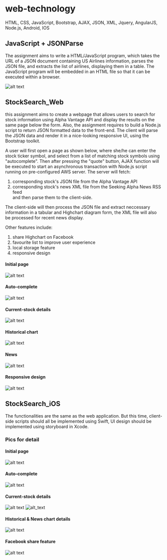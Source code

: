 # web-technology
HTML, CSS, JavaScript, Bootstrap, AJAX, JSON, XML, Jquery, AngularJS, Node.js, Android, IOS

## JavaScript + JSONParse

The assignment aims to write a HTML/JavaScript program, which takes the URL of a JSON document containing US Airlines information, parses the JSON file, and extracts the list of airlines, displaying them in a table. The JavaScript program will be embedded in an HTML file so that it can be executed within a browser.

![alt text](/airplaneinfo.png)

## StockSearch_Web

this assignment aims to create a webpage that allows users to search for stock information using Alpha Vantage API and display the results on the same page below the form. Also, the assignment requires to build a Node.js script to return JSON formatted data to the front-end. The client will parse the JSON data and render it in a nice-looking responsive UI, using the Bootstrap toolkit.

A user will first open a page as shown below, where she/he can enter the stock ticker symbol, and select from a list of matching stock symbols using "autocomplete". Then after pressing the "quote" button, AJAX function will be executed to start an asynchronous transaction with Node.js script running on pre-configured AWS server. The server will fetch:<br>
1) corresponding stock's JSON file from the Alpha Vantage API<br>
2) corresponding stock's news XML file from the Seeking Alpha News RSS feed<br>
and then parse them to the client-side. <br>

The client-side will then process the JSON file and extract neccessary information in a tabular and Highchart diagram form, the XML file will also be processed for recent news display.<br>

Other features include:<br>
1) share Highchart on Facebook<br>
2) favourite list to improve user experience<br>
3) local storage feature<br>
4) responsive design<br>

#### Initial page
![alt text](/StockSearch_initial.png)
#### Auto-complete
![alt text](/StockSearch_autocomplete.png)
#### Current-stock details
![alt text](/StockSearch_info.png)
#### Historical chart
![alt text](/StockSearch_historical.png)
#### News
![alt text](/StockSearch_news.png)
#### Responsive design
![alt text](/StockSearch_responsive.png)


## StockSearch_iOS
The functionalities are the same as the web application. But this time, client-side scripts should all be implemented using Swift, UI design should be implemented using storyboard in Xcode.


### Pics for detail
#### Initial page

![alt text](/iOS_initial.png)
#### Auto-complete

![alt text](/iOS_autocomplete.png)
#### Current-stock details

![alt text](/iOS_stockinfo.png)
![alt_text](/iOS_highchart.png)
#### Historical & News chart details

![alt text](/iOS_historical:news.png)
#### Facebook share feature

![alt text](/iOS_fb.png)
